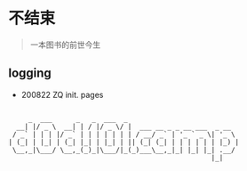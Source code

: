# 不结束
> 一本图书的前世今生


## logging

- 200822 ZQ init. pages

```

     _  ___      _   _  ___  _
  __| |/ _ \  __| | / |/ _ \/ |  ___ __ _ _ __ ___  _ __
 / _` | | | |/ _` | | | | | | | / __/ _` | '_ ` _ \| '_ \
| (_| | |_| | (_| |_| | |_| | || (_| (_| | | | | | | |_) |
 \__,_|\___/ \__,_(_)_|\___/|_(_)___\__,_|_| |_| |_| .__/
                                                   |_|

```


